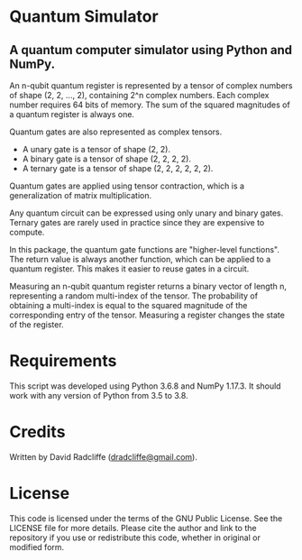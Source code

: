 # Quantum Simulator
## A quantum computer simulator using Python and NumPy.

An n-qubit quantum register is represented by a tensor of complex numbers
of shape (2, 2, ..., 2), containing 2^n complex numbers. Each complex number
requires 64 bits of memory. The sum of the squared magnitudes of a quantum
register is always one.

Quantum gates are also represented as complex tensors.
  *  A unary gate is a tensor of shape (2, 2).
  *  A binary gate is a tensor of shape (2, 2, 2, 2).
  *  A ternary gate is a tensor of shape (2, 2, 2, 2, 2, 2).

Quantum gates are applied using tensor contraction, which is a
generalization of matrix multiplication.

Any quantum circuit can be expressed using only unary and binary gates.
Ternary gates are rarely used in practice since they are expensive to compute.

In this package, the quantum gate functions are "higher-level functions".
The return value is always another function, which can be applied to a quantum register.
This makes it easier to reuse gates in a circuit.

Measuring an n-qubit quantum register returns a binary vector of length n,
representing a random multi-index of the tensor. The probability of obtaining
a multi-index is equal to the squared magnitude of the corresponding entry
of the tensor. Measuring a register changes the state of the register.

# Requirements

This script was developed using Python 3.6.8 and NumPy 1.17.3.
It should work with any version of Python from 3.5 to 3.8.

# Credits

Written by David Radcliffe (dradcliffe@gmail.com).

# License

This code is licensed under the terms of the GNU Public License. See the LICENSE file for more details.
Please cite the author and link to the repository if you use or redistribute this code,
whether in original or modified form.
